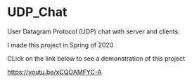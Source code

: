 # UDP_Chat
User Datagram Protocol (UDP) chat with server and clients.

I made this project in Spring of 2020

CLick on the link below to see a demonstration of this project

https://youtu.be/xCQOAMFYC-A
